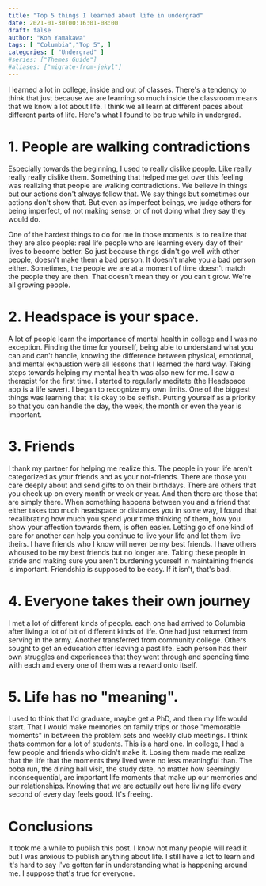 ```yaml
---
title: "Top 5 things I learned about life in undergrad"
date: 2021-01-30T00:16:01-08:00
draft: false
author: "Koh Yamakawa"
tags: [ "Columbia","Top 5", ]
categories: [ "Undergrad" ]
#series: ["Themes Guide"] 
#aliases: ["migrate-from-jekyl"]
---
```

I learned a lot in college, inside and out of classes.  There's a tendency to think that just because we are learning so much inside the classroom means that we know a lot about life.  I think we all learn at different paces about different parts of life.  Here's what I found to be true while in undergrad.

# 1. People are walking contradictions
Especially towards the beginning, I used to really dislike people.  Like really really really dislike them.  Something that helped me get over this feeling was realizing that people are walking contradictions.  We believe in things but our actions don't always follow that.  We say things but sometimes our actions don't show that.  But even as imperfect beings, we judge others for being imperfect, of not making sense, or of not doing what they say they would do.

One of the hardest things to do for me in those moments is to realize that they are also people: real life people who are learning every day of their lives to become better.  So just because things didn't go well with other people, doesn't make them a bad person.  It doesn't make you a bad person either.  Sometimes, the people we are at a moment of time doesn't match the people they are then.  That doesn't mean they or you can't grow.  We're all growing people.

# 2. Headspace is your space.
A lot of people learn the importance of mental health in college and I was no exception.  Finding the time for yourself, being able to understand what you can and can't handle, knowing the difference between physical, emotional, and mental exhaustion were all lessons that I learned the hard way.  Taking steps towards helping my mental health was also new for me.  I saw a therapist for the first time.  I started to regularly meditate (the Headspace app is a life saver).  I began to recognize my own limits.  One of the biggest things was learning that it is okay to be selfish.  Putting yourself as a priority so that you can handle the day, the week, the month or even the year is important.

# 3. Friends 
I thank my partner for helping me realize this.  The people in your life aren't categorized as your friends and as your not-friends.  There are those you care deeply about and send gifts to on their birthdays.  There are others that you check up on every month or week or year.  And then there are those that are simply there.  When something happens between you and a friend that either takes too much headspace or distances you in some way, I found that recalibrating how much you spend your time thinking of them, how you show your affection towards them, is often easier.  Letting go of one kind of care for another can help you continue to live your life and let them live theirs.  I have friends who I know will never be my best friends.  I have others whoused to be my best friends but no longer are.  Taking these people in stride and making sure you aren't burdening yourself in maintaining friends is important.  Friendship is supposed to be easy.  If it isn't, that's bad.

# 4. Everyone takes their own journey
I met a lot of different kinds of people.  each one had arrived to Columbia after living a lot of bit of different kinds of life.  One had just returned from serving in the army.  Another transferred from community college. Others sought to get an education after leaving a past life.  Each person has their own struggles and experiences that they went through and spending time with each and every one of them was a reward onto itself.


# 5. Life has no "meaning".
I used to think that I'd graduate, maybe get a PhD, and then my life would start.  That I would make memories on family trips or those "memorable moments" in between the problem sets and weekly club meetings.  I think thats common for a lot of students. This is a hard one.  In college, I had a few people and friends who didn't make it. Losing them made me realize that the life that the moments they lived were no less meaningful than.  The boba run, the dining hall visit, the study date, no matter how seemingly inconsequential, are important life moments that make up our memories and our relationships.   Knowing that we are actually out here living life every second of every day feels good.  It's freeing.

# Conclusions
It took me a while to publish this post.  I know not many people will read it but I was anxious to publish anything about life.  I still have a lot to learn and it's hard to say I've gotten far in understanding what is happening around me.  I suppose that's true for everyone.
